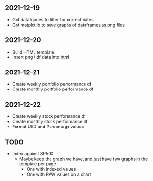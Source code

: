 ## 2021-12-19
* Got dataframes to filter for correct dates
* Got matplotlib to save graphs of dataframes as png files

## 2021-12-20
* Build HTML template
* Insert png / df data into html

## 2021-12-21
* Create weekly portfolio performance df
* Create monthly portfolio performance df

## 2021-12-22
* Create weekly stock performance df
* Create monthly stock performance df
* Format USD and Percentage values

## TODO
* Index against SP500
  * Maybe keep the graph we have, and just have two graphs in the template per page
    * One with indexed values 
    * One with RAW values on a chart
